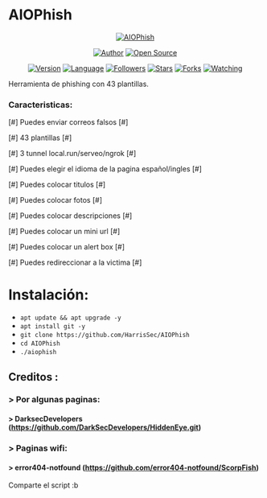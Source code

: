 # AIOPhish

<p align="center">
<a href="#"><img title="AIOPhish" src="https://emailspoofbyharris.000webhostapp.com/.img.png"></a>
</p>

<p align="center">
<a href="https://github.com/HarrisSec"><img title="Author" src="https://img.shields.io/badge/Author-HarrisSec-svg?style=for-the-badge&logo=github"></a>
<a href="#"><img title="Open Source" src="https://img.shields.io/badge/Open%20Source-%E2%9D%A4-green?style=for-the-badge"></a>
</p>

<div align="center">
<a href="#"><img title="Version" src="https://img.shields.io/badge/Version-2.5-green.svg?style=flat-square"></a>
<a href="#"><img title="Language" src="https://badges.frapsoft.com/bash/v1/bash.png?v=103"></a>
<a href="https://github.com/HiddenSt4r/followers"><img title="Followers" src="https://img.shields.io/github/followers/HiddenSt4r?color=blue&style=flat-square"></a>
<a href="https://github.com/HarrisSec/AIOPhish/stargazers/"><img title="Stars" src="https://img.shields.io/github/stars/HarrisSec/AIOPhish?color=red&style=flat-square"></a>
<a href="https://github.com/HarrisSec/AIOPhish/network/members"><img title="Forks" src="https://img.shields.io/github/forks/HarrisSec/AIOPhish?color=red&style=flat-square"></a>
<a href="https://github.com/HarrisSec/AIOPhish/watchers"><img title="Watching" src="https://img.shields.io/github/watchers/HarrisSec/AIOPhish?label=Watchers&color=blue&style=flat-square"></a>
</div>

Herramienta de phishing con 43 plantillas.

### Caracteristicas:

[#] Puedes enviar correos falsos [#]

[#] 43 plantillas [#]

[#] 3 tunnel local.run/serveo/ngrok [#]

[#] Puedes elegir el idioma de la pagina español/ingles [#]

[#] Puedes colocar titulos [#]

[#] Puedes colocar fotos [#]

[#] Puedes colocar descripciones [#]

[#] Puedes colocar un mini url [#]

[#] Puedes colocar un alert box [#]

[#] Puedes redireccionar a la victima [#]

# Instalación:

* `apt update && apt upgrade -y`
* `apt install git -y`
* `git clone https://github.com/HarrisSec/AIOPhish`
* `cd AIOPhish`
* `./aiophish`

## Creditos :
###  > Por algunas paginas:
#### > DarksecDevelopers (https://github.com/DarkSecDevelopers/HiddenEye.git)
###  > Paginas wifi:
#### > error404-notfound (https://github.com/error404-notfound/ScorpFish)

Comparte el script :b
